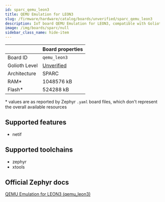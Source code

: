 ```yaml
---
id: sparc_qemu_leon3
title: QEMU Emulation for LEON3
slug: /firmware/hardware/catalog/boards/unverified/sparc_qemu_leon3
description: IoT board QEMU Emulation for LEON3, compatible with Golioth at unverified level.
image: /img/boards/sparc/null
sidebar_class_name: hide-item
---
```


[//]: # (This is an auto-generated file, do not edit! Changes to it will be lost upon re-generation)



|                | Board properties     |
| -------------  | -------------------- |
| Board ID       | `qemu_leon3` |
| Golioth Level  | [Unverified](/firmware/hardware#unverified-boards) |
| Architecture   | SPARC |
| RAM*           | 1048576 kB |
| Flash*         | 524288 kB |

\* values are as reported by Zephyr `.yaml` board files, which don't represent the overall available resources



## Supported features

* netif

## Supported toolchains

* zephyr
* xtools

## Official Zephyr docs

[QEMU Emulation for LEON3 (qemu_leon3)](https://docs.zephyrproject.org/3.6.0/boards/sparc/qemu_leon3/doc/index.html)
